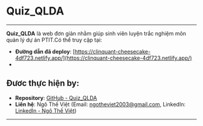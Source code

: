 

# Quiz_QLDA
---
**Quiz_QLDA** là web đơn giản nhằm giúp sinh viên luyện trắc nghiệm môn quản lý dự án  PTIT.Có thể truy cập tại:

- **Đường dẫn đã deploy**: [https://clinquant-cheesecake-4df723.netlify.app/](https://clinquant-cheesecake-4df723.netlify.app/)
- 
## Đươc thực hiện by:
- **Repository**: [GitHub - Quiz_QLDA](https://github.com/TheViet298/Quiz_QLDA)
- **Liên hệ**: Ngô Thế Việt (Email: ngotheviet2003@gmail.com, LinkedIn: [LinkedIn - Ngô Thế Việt](https://www.linkedin.com/in/th%E1%BA%BF-vi%E1%BB%87t-a35776307/?trk=opento_sprofile_details))

---
